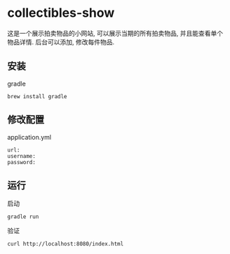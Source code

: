 # collectibles-show

  这是一个展示拍卖物品的小网站, 可以展示当期的所有拍卖物品, 并且能查看单个物品详情. 后台可以添加, 修改每件物品.

## 安装

  gradle
    
    brew install gradle

## 修改配置
 
  application.yml
    
    url:
    username:
    password:
    
## 运行

  启动
     
    gradle run
    
  验证
   
    curl http://localhost:8080/index.html

